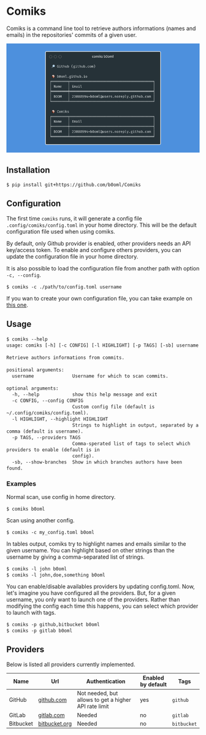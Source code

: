 # Comiks

Comiks is a command line tool to retrieve authors informations (names and emails) in the repositories' commits of a given user.

![Example](./doc/heading.png)

## Installation

```shell
$ pip install git+https://github.com/b0oml/Comiks
```

## Configuration

The first time `comiks` runs, it will generate a config file `.config/comiks/config.toml` in your home directory. This will be the default configuration file used when using comiks.

By default, only Github provider is enabled, other providers needs an API key/access token. To enable and configure others providers, you can update the configuration file in your home directory.

It is also possible to load the configuration file from another path with option `-c, --config`.

```shell
$ comiks -c ./path/to/config.toml username
```

If you wan to create your own configuration file, you can take example on [this one](./comiks/config.toml).

## Usage

```shell
$ comiks --help
usage: comiks [-h] [-c CONFIG] [-l HIGHLIGHT] [-p TAGS] [-sb] username

Retrieve authors informations from commits.

positional arguments:
  username              Username for which to scan commits.

optional arguments:
  -h, --help            show this help message and exit
  -c CONFIG, --config CONFIG
                        Custom config file (default is ~/.config/comiks/config.toml).
  -l HIGHLIGHT, --highlight HIGHLIGHT
                        Strings to highlight in output, separated by a comma (default is username).
  -p TAGS, --providers TAGS
                        Comma-sperated list of tags to select which providers to enable (default is in
                        config).
  -sb, --show-branches  Show in which branches authors have been found.
```

### Examples

Normal scan, use config in home directory.

```shell
$ comiks b0oml
```

Scan using another config.

```shell
$ comiks -c my_config.toml b0oml
```

In tables output, comiks try to highlight names and emails similar to the given username. You can highlight based on other strings than the username by giving a comma-separated list of strings.

```shell
$ comiks -l john b0oml
$ comiks -l john,doe,something b0oml
```

You can enable/disable availables providers by updating config.toml. Now, let's imagine you have configured all the providers. But, for a given username, you only want to launch one of the providers. Rather than modifying the config each time this happens, you can select which provider to launch with tags.

```shell
$ comiks -p github,bitbucket b0oml
$ comiks -p gitlab b0oml
```

## Providers

Below is listed all providers currently implemented.

| Name      | Url                            | Authentication                                        | Enabled by default | Tags        |
| --------- | ------------------------------ | ----------------------------------------------------- | ------------------ | ----------- |
| GitHub    | [github.com](github.com)       | Not needed, but allows to get a higher API rate limit | yes                | `github`    |
| GitLab    | [gitlab.com](gitlab.com)       | Needed                                                | no                 | `gitlab`    |
| Bitbucket | [bitbucket.org](bitbucket.org) | Needed                                                | no                 | `bitbucket` |
